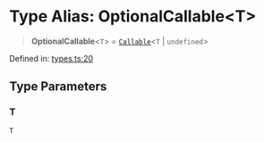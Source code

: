 # Type Alias: OptionalCallable\<T\>

> **OptionalCallable**\<`T`\> = [`Callable`](Callable.md)\<`T` \| `undefined`\>

Defined in: [types.ts:20](https://github.com/laruss/react-text-game/blob/69d70d1469d5c42a37ce3eebe7e9ba2b0e018eba/packages/core/src/types.ts#L20)

## Type Parameters

### T

`T`
